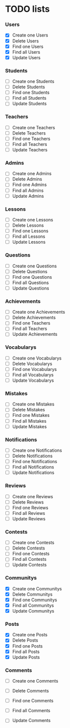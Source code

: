 # TODO lists

### Users
- [x] Create one Users
- [x] Delete Users
- [x] Find one Users
- [x] Find all Users
- [x] Update Users

### Students
- [ ] Create one Students 
- [ ] Delete Students
- [ ] Find one Students
- [ ] Find all Students
- [ ] Update Students

### Teachers 
- [ ] Create one Teachers
- [ ] Delete Teachers
- [ ] Find one Teachers
- [ ] Find all Teachers
- [ ] Update Teachers

### Admins 
- [ ] Create one Admins
- [ ] Delete Admins
- [ ] Find one Admins
- [ ] Find all Admins
- [ ] Update Admins

### Lessons
- [ ] Create one Lessons
- [ ] Delete Lessons
- [ ] Find one Lessons
- [ ] Find all Lessons
- [ ] Update Lessons

### Questions
- [ ] Create one Questions
- [ ] Delete Questions
- [ ] Find one Questions
- [ ] Find all Questions
- [ ] Update Questions

### Achievements
- [ ] Create one Achievements
- [ ] Delete Achievements 
- [ ] Find one Teachers
- [ ] Find all Teachers
- [ ] Update Achievements

### Vocabularys
- [ ] Create one Vocabularys
- [ ] Delete Vocabularys
- [ ] Find one Vocabularys
- [ ] Find all Vocabularys
- [ ] Update Vocabularys

### Mistakes
- [ ] Create one Mistakes
- [ ] Delete Mistakes
- [ ] Find one Mistakes
- [ ] Find all Mistakes
- [ ] Update Mistakes

### Notifications
- [ ] Create one Notifications
- [ ] Delete Notifications
- [ ] Find one Notifications
- [ ] Find all Notifications
- [ ] Update Notifications

### Reviews
- [ ] Create one Reviews
- [ ] Delete Reviews
- [ ] Find one Reviews
- [ ] Find all Reviews
- [ ] Update Reviews

### Contests
- [ ] Create one Contests
- [ ] Delete Contests
- [ ] Find one Contests
- [ ] Find all Contests
- [ ] Update Contests

### Communitys
- [x] Create one Communitys
- [x] Delete Communitys
- [x] Find one Communitys
- [x] Find all Communitys
- [x] Update Communitys

### Posts
- [x] Create one Posts
- [x] Delete Posts
- [x] Find one Posts
- [x] Find all Posts
- [x] Update Posts

### Comments 
- [ ] Create one Comments
- [ ] Delete Comments
- [ ] Find one Comments
- [ ] Find all Comments
- [ ] Update Comments



